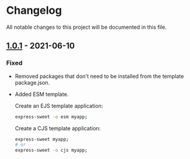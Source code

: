 # Changelog

All notable changes to this project will be documented in this file.

## [1.0.1] - 2021-06-10
### Fixed
- Removed packages that don't need to be installed from the template package.json.
- Added ESM template.

    Create an EJS template application:
    ```sh
    express-sweet -o esm myapp;
    ```

    Create a CJS template application:
    ```sh
    express-sweet myapp;
    # or
    express-sweet -o cjs myapp;
    ```

[1.0.1]: https://github.com/takuya-motoshima/express-sweet-generator/commit/ccada599b932455590608ba8acd5a56448d737c1